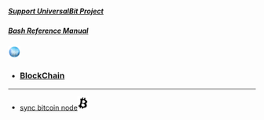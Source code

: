 ##### [Support UniversalBit Project](https://github.com/universalbit-dev/universalbit-dev/tree/main/support)
##### [Bash Reference Manual](https://www.gnu.org/software/bash/manual/html_node/index.html)

<img src="https://github.com/universalbit-dev/universalbit-dev/blob/main/blockchain/images/blockchain.png" width="5%"></img>

* ### [BlockChain](https://en.wikipedia.org/wiki/Blockchain)

---
* [sync bitcoin node](https://github.com/universalbit-dev/universalbit-dev/tree/main/blockchain/bitcoin)<img src="https://github.com/universalbit-dev/universalbit-dev/blob/main/blockchain/images/btc_logo.png" width="5%"></img>

